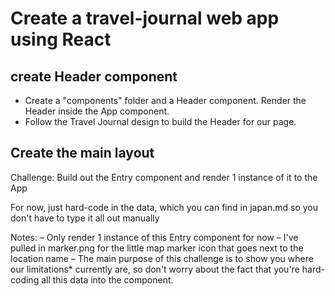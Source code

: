 # Create a travel-journal web app using React 

## create Header component 
 - Create a "components" folder and a Header component.
   Render the Header inside the App component.
 - Follow the Travel Journal design to build the Header
   for our page.

## Create the main layout 

 Challenge: Build out the Entry component and render 1 instance of it
 to the App
 
 For now, just hard-code in the data, which you can find in
 japan.md so you don't have to type it all out manually 
 
 Notes:
 – Only render 1 instance of this Entry component for now
 – I've pulled in marker.png for the little map marker icon
   that goes next to the location name
 – The main purpose of this challenge is to show you where our limitations*   currently are, so don't worry about the fact that you're hard-coding all
   this data into the component.
 
 